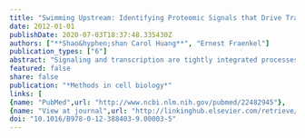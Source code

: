 ```yaml
---
title: "Swimming Upstream: Identifying Proteomic Signals that Drive Transcriptional Changes using the Interactome and Multiple “-Omics” Datasets"
date: 2012-01-01
publishDate: 2020-07-03T18:37:48.335430Z
authors: ["**Shao&hyphen;shan Carol Huang**", "Ernest Fraenkel"]
publication_types: ["6"]
abstract: "Signaling and transcription are tightly integrated processes that underlie many cellular responses to the environment. A network of signaling events, often mediated by post-translational modification on proteins, can lead to long-term changes in cellular behavior by altering the activity of specific transcriptional regulators and consequently the expression level of their downstream targets. As many high-throughput, \"-omics\" methods are now available that can simultaneously measure changes in hundreds of proteins and thousands of transcripts, it should be possible to systematically reconstruct cellular responses to perturbations in order to discover previously unrecognized signaling pathways. This chapter describes a computational method for discovering such pathways that aims to compensate for the varying levels of noise present in these diverse data sources. Based on the concept of constraint optimization on networks, the method seeks to achieve two conflicting aims: (1) to link together many of the signaling proteins and differentially expressed transcripts identified in the experiments \"constraints\" using previously reported protein-protein and protein-DNA interactions, while (2) keeping the resulting network small and ensuring it is composed of the highest confidence interactions \"optimization\". A further distinctive feature of this approach is the use of transcriptional data as evidence of upstream signaling events that drive changes in gene expression, rather than as proxies for downstream changes in the levels of the encoded proteins. We recently demonstrated that by applying this method to phosphoproteomic and transcriptional data from the pheromone response in yeast, we were able to recover functionally coherent pathways and to reveal many components of the cellular response that are not readily apparent in the original data. Here, we provide a more detailed description of the method, explore the robustness of the solution to the noise level of input data and discuss the effect of parameter values."
featured: false
share: false
publication: "*Methods in cell biology*"
links: [
{name: "PubMed",url: "http://www.ncbi.nlm.nih.gov/pubmed/22482945"}, 
{name: "View at journal",url: "http://linkinghub.elsevier.com/retrieve/pii/B9780123884039000035"} ] 
doi: "10.1016/B978-0-12-388403-9.00003-5"
---
```


